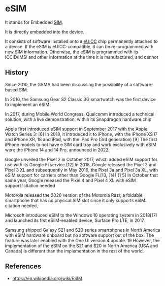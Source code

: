# eSIM

It stands for Embedded [SIM](sim.md).

It is directly embedded into the device.

It consists of software installed onto a [eUICC](networking/telecom/euicc) chip permanently attached to a device. If the eSIM is eUICC-compatible, it can be re-programmed with new SIM information. Otherwise, the eSIM is programmed with its ICCID/IMSI and other information at the time it is manufactured, and cannot 

## History

Since 2010, the GSMA had been discussing the possibility of a software-based SIM.

In 2016, the Samsung Gear S2 Classic 3G smartwatch was the first device to implement an eSIM.

In 2017, during Mobile World Congress, Qualcomm introduced a technical solution, with a live demonstration, within its Snapdragon hardware chip

Apple first introduced eSIM support in September 2017 with the Apple Watch Series 3: [6] In 2018, it introduced it to iPhone, with the iPhone XS l7 and iPhone XR, 18 and iPad, with the iPad Pro (3rd generation) [9] The first iPhone models to not have e SIM card tray and work exclusively with eSIM were the iPhone 14 and 14 Pro, announced in 2022.

Google unveiled the Pixel 2 in October 2017, which added eSIM support for use with its Google Fi service.[12] In 2018, Google released the Pixel 3 and Pixel 3 XL and subsequently in May 2019, the Pixel 3a and Pixel 3a XL, with eSIM support for carriers other than Google Fi.[13, [141 (1 5] In October that same year, Google released the Pixel 4 and Pixel 4 XL with eSIM support.!citation needed

Motorola released the 2020 version of the Motorola Razr, a foldable smartphone that has no physical SIM slot since it only supports eSlM. citation needed,

Microsoft introduced eSIM to the Windows 10 operating system in 2018[17l and launched its frst eSilM-enabled device, Surface Pro LTE, in 2017.

Samsung shipped Galaxy S21 and S20 series smartphones in North America with eSIM hardware onboard but no software support out of the box. The feature was later enabled with the One UI version 4 update. 19 However, the implementation of the eSIM on the S21 and $20 in North America (USA and Canada) is different than the implementation in the rest of the world.

## References

- https://en.wikipedia.org/wiki/ESIM
